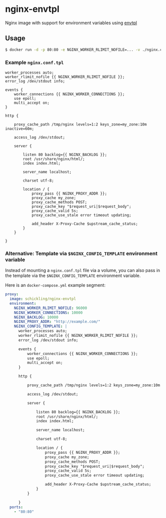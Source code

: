 # nginx-envtpl

Nginx image with support for environment variables using [envtpl](https://github.com/andreasjansson/envtpl)

## Usage

```sh
$ docker run -d -p 80:80 -e NGINX_WORKER_RLIMIT_NOFILE=... -v ./nginx.conf.tpl:/etc/nginx/nginx.conf.tpl schickling/nginx-envtpl
```

### Example `nginx.conf.tpl`

```nginx
worker_processes auto;
worker_rlimit_nofile {{ NGINX_WORKER_RLIMIT_NOFILE }};
error_log /dev/stdout info;

events {
    worker_connections {{ NGINX_WORKER_CONNECTIONS }};
    use epoll;
    multi_accept on;
}

http {

    proxy_cache_path /tmp/nginx levels=1:2 keys_zone=my_zone:10m inactive=60m;

    access_log /dev/stdout;

    server {

        listen 80 backlog={{ NGINX_BACKLOG }};
        root /usr/share/nginx/html/;
        index index.html;

        server_name localhost;

        charset utf-8;

        location / {
            proxy_pass {{ NGINX_PROXY_ADDR }};
            proxy_cache my_zone;
            proxy_cache_methods POST;
            proxy_cache_key "$request_uri|$request_body";
            proxy_cache_valid 5s;
            proxy_cache_use_stale error timeout updating;

            add_header X-Proxy-Cache $upstream_cache_status;
        }
    }

}
```

### Alternative: Template via `$NGINX_CONFIG_TEMPLATE` environment variable

Instead of mounting a `nginx.conf.tpl` file via a volume, you can also pass in the template via the `$NGINX_CONFIG_TEMPLATE` environment variable.

Here is an `docker-compose.yml` example segment:


```yaml
proxy:
  image: schickling/nginx-envtpl
  environment:
    NGINX_WORKER_RLIMIT_NOFILE: 96000
    NGINX_WORKER_CONNECTIONS: 10000
    NGINX_BACKLOG: 10000
    NGINX_PROXY_ADDR: "http://example.com/"
    NGINX_CONFIG_TEMPLATE: |
      worker_processes auto;
      worker_rlimit_nofile {{ NGINX_WORKER_RLIMIT_NOFILE }};
      error_log /dev/stdout info;

      events {
          worker_connections {{ NGINX_WORKER_CONNECTIONS }};
          use epoll;
          multi_accept on;
      }

      http {

          proxy_cache_path /tmp/nginx levels=1:2 keys_zone=my_zone:10m inactive=60m;

          access_log /dev/stdout;

          server {

              listen 80 backlog={{ NGINX_BACKLOG }};
              root /usr/share/nginx/html/;
              index index.html;

              server_name localhost;

              charset utf-8;

              location / {
                  proxy_pass {{ NGINX_PROXY_ADDR }};
                  proxy_cache my_zone;
                  proxy_cache_methods POST;
                  proxy_cache_key "$request_uri|$request_body";
                  proxy_cache_valid 5s;
                  proxy_cache_use_stale error timeout updating;

                  add_header X-Proxy-Cache $upstream_cache_status;
              }
          }

      }
  ports:
    - "80:80"
```
